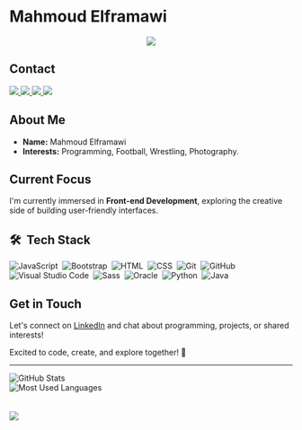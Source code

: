 # Mahmoud Elframawi

<p align="center">
  <a href="https://github.com/mhmodfrmwi/readme-typing-svg">
    <img src="https://readme-typing-svg.herokuapp.com/?lines=Nice%20to%20see%20you%20bruh!;I'm%20Mahmoud%20Front-End%20developer;&font=Fira%20Code&center=true&width=440&height=45&color=00a5e3&vCenter=true&size=22">
  </a>
</p>

## Contact
<a href="https://x.com/_mhmuuuud__?t=mYTGf9L5AhrQ6dJBOs5UoA&s=09" target="_blank">
  <img src="https://img.shields.io/badge/Twitter-1DA1F2?style=for-the-badge&logo=twitter&logoColor=white"/>
</a>
<a href="https://www.linkedin.com/in/mahmoud-elframawi-94a410271/" target="_blank">
  <img src="https://img.shields.io/badge/LinkedIn-0077B5?style=for-the-badge&logo=linkedin&logoColor=white"/>
</a>
<a href="https://www.facebook.com/mahmoud.elframawi" target="_blank">
  <img src="https://img.shields.io/badge/Facebook-1877F2?style=for-the-badge&logo=facebook&logoColor=white"/>
</a>
<a href="https://www.instagram.com/ma_hmoud_elframawi/" target="_blank">
  <img src="https://img.shields.io/badge/Instagram-E4405F?style=for-the-badge&logo=instagram&logoColor=white"/>
</a>

## About Me

- **Name:** Mahmoud Elframawi
- **Interests:** Programming, Football, Wrestling, Photography.

## Current Focus

I'm currently immersed in **Front-end Development**, exploring the creative side of building user-friendly interfaces.

## 🛠 &nbsp;Tech Stack

![JavaScript](https://img.shields.io/badge/JavaScript-323330?style=for-the-badge&logo=javascript&logoColor=F7DF1E)&nbsp;
![Bootstrap](https://img.shields.io/badge/Bootstrap-563D7C?style=for-the-badge&logo=bootstrap&logoColor=white)&nbsp;
![HTML](https://img.shields.io/badge/HTML5-E34F26?style=for-the-badge&logo=html5&logoColor=white)&nbsp;
![CSS](https://img.shields.io/badge/CSS3-1572B6?style=for-the-badge&logo=css3&logoColor=white)&nbsp;
![Git](https://img.shields.io/badge/GIT-E44C30?style=for-the-badge&logo=git&logoColor=white)&nbsp;
![GitHub](https://img.shields.io/badge/GitHub-100000?style=for-the-badge&logo=github&logoColor=white)&nbsp;
![Visual Studio Code](https://img.shields.io/badge/Visual_Studio_Code-0078D4?style=for-the-badge&logo=visual%20studio%20code&logoColor=white)&nbsp;
![Sass](https://img.shields.io/badge/Sass-CC6699?style=for-the-badge&logo=sass&logoColor=white)&nbsp;
![Oracle](https://img.shields.io/badge/Oracle-F80000?style=for-the-badge&logo=Oracle&logoColor=white)&nbsp;
![Python](https://img.shields.io/badge/Python-14354C?style=for-the-badge&logo=python&logoColor=white)&nbsp;
![Java](https://img.shields.io/badge/Java-ED8B00?style=for-the-badge&logo=openjdk&logoColor=white)&nbsp;

## Get in Touch

Let's connect on [LinkedIn](https://www.linkedin.com/in/mahmoud-elframawi-94a410271/) and chat about programming, projects, or shared interests!

Excited to code, create, and explore together! 🚀

---

<!-- GitHub Stats Card -->
<img align="left" src="https://github-readme-stats.vercel.app/api?username=mhmodfrmwi&show_icons=true&locale=en&theme=radical" alt="GitHub Stats" />
<br>

<!-- Most Used Languages Card -->
<img align="left" src="https://github-readme-stats.vercel.app/api/top-langs?username=mhmodfrmwi&show_icons=true&locale=en&layout=compact&theme=radical" alt="Most Used Languages" />
<br>
<br>
<br>

<!-- Profile Views Badge -->
<a href="https://komarev.com/ghpvc/?username=mhmodfrmwi&style=for-the-badge">
    <img src="https://komarev.com/ghpvc/?username=mhmodfrmwi&style=for-the-badge">
</a>
